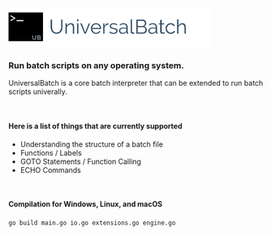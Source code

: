 <img src="https://raw.githubusercontent.com/hershyz/universalbatch/master/img/logo.png"/>
<h3>Run batch scripts on any operating system.</h3>
<p>UniversalBatch is a core batch interpreter that can be extended to run batch scripts univerally.</p>
<br>
<h4>Here is a list of things that are currently supported</h4>
<ul>
  <li>Understanding the structure of a batch file</li>
  <li>Functions / Labels</li>
  <li>GOTO Statements / Function Calling</li>
  <li>ECHO Commands</li>
 </ul>
<br>
<h4>Compilation for Windows, Linux, and macOS</h4>
<code>go build main.go io.go extensions.go engine.go</code>
